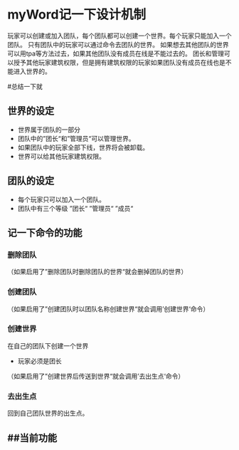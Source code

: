 # myWord记一下设计机制

玩家可以创建或加入团队，每个团队都可以创建一个世界。每个玩家只能加入一个团队。
只有团队中的玩家可以通过命令去团队的世界。
如果想去其他团队的世界可以用tpa等方法过去，如果其他团队没有成员在线是不能过去的。
团长和管理可以授予其他玩家建筑权限，但是拥有建筑权限的玩家如果团队没有成员在线也是不能进入世界的。


#总结一下就

## 世界的设定
- 世界属于团队的一部分
- 团队中的”团长“和”管理员“可以管理世界。
- 如果团队中的玩家全部下线，世界将会被卸载。
- 世界可以给其他玩家建筑权限。

## 团队的设定
- 每个玩家只可以加入一个团队。
- 团队中有三个等级 ”团长“ ”管理员“ ”成员“

## 记一下命令的功能

### 删除团队
（如果启用了”删除团队时删除团队的世界“就会删掉团队的世界）

### 创建团队
（如果启用了”创建团队时以团队名称创建世界“就会调用’创建世界‘命令）

### 创建世界
在自己的团队下创建一个世界
- 玩家必须是团长

（如果启用了”创建世界后传送到世界“就会调用’去出生点‘命令）


### 去出生点
回到自己团队世界的出生点。



##当前功能
- 











